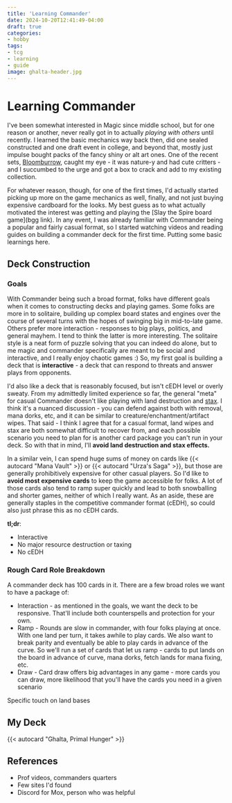 ```yaml
---
title: 'Learning Commander'
date: 2024-10-20T12:41:49-04:00
draft: true
categories:
- hobby
tags:
- tcg
- learning
- guide
image: ghalta-header.jpg
---
```


# Learning Commander

I've been somewhat interested in Magic since middle school, but for one reason or another, never really
got in to actually _playing with others_ until recently. I learned the basic mechanics way back then,
did one sealed constructed and one draft event in college, and beyond that, mostly just impulse bought
packs of the fancy shiny or alt art ones. One of the recent sets, [Bloomburrow](), caught my eye - it 
was nature-y and had cute critters - and I succumbed to the urge and got a box to crack and add to my
existing collection.

For whatever reason, though, for one of the first times, I'd actually started picking up more on the
game mechanics as well, finally, and not just buying expensive cardboard for the looks. My best guess
as to what actually motivated the interest was getting and playing the [Slay the Spire board game](bgg link).
In any event, I was already familiar with Commander being a popular and fairly casual format, so I
started watching videos and reading guides on building a commander deck for the first time. Putting
some basic learnings here.

## Deck Construction

### Goals
With Commander being such a broad format, folks have different goals when it comes to constructing
decks and playing games. Some folks are more in to solitaire, building up complex board
states and engines over the course of several turns with the hopes of swinging big in mid-to-late game.
Others prefer more interaction - responses to big plays, politics, and general mayhem. I tend to think
the latter is more interesting. The solitaire style is a neat form of puzzle solving that you can indeed
do alone, but to me magic and commander specifically are meant to be social and interactive, and I
really enjoy chaotic games :) So, my first goal is building a deck that is **interactive** - a deck that can respond to threats and answer plays from opponents.

I'd also like a deck that is reasonably focused, but isn't cEDH level or overly sweaty. From my 
admittedly limited experience so far, the general "meta" for casual Commander doesn't like playing with
land destruction and [stax][1]. I think it's a nuanced discussion - you can defend against both with
removal, mana dorks, etc, and it can be similar to creature/enchantment/artifact wipes. That said - I
think I agree that for a casual format, land wipes and stax are both somewhat difficult to recover from,
and each possible scenario you need to plan for is another card package you can't run in your deck. So
with that in mind, I'll **avoid land destruction and stax effects.**

In a similar vein, I can spend huge sums of money on cards like {{< autocard "Mana Vault" >}} or
{{< autocard "Urza's Saga" >}}, but those are generally prohibitively expensive for other casual
players. So I'd like to **avoid most expensive cards** to keep the game accessible for folks. A lot of
those cards also tend to ramp super quickly and lead to both snowballing and shorter games, neither of
which I really want. As an aside, these are generally staples in the competitive commander format
(cEDH), so could also just phrase this as no cEDH cards.

**tl;dr**:
- Interactive
- No major resource destruction or taxing
- No cEDH

### Rough Card Role Breakdown
A commander deck has 100 cards in it. There are a few broad roles we want to have a package of:
- Interaction - as mentioned in the goals, we want the deck to be responsive. That'll include both
  counterspells and protection for your own.
- Ramp - Rounds are slow in commander, with four folks playing at once. With one land per turn, it
  takes awhile to play cards. We also want to break parity and eventually be able to play cards in
  advance of the curve. So we'll run a set of cards that let us ramp - cards to put lands on the board
  in advance of curve, mana dorks, fetch lands for mana fixing, etc.
- Draw - Card draw offers big advantages in any game - more cards you can draw, more likelihood that
  you'll have the cards you need in a given scenario

Specific touch on land bases

## My Deck

{{< autocard "Ghalta, Primal Hunger" >}}

## References
- Prof videos, commanders quarters
- Few sites I'd found
- Discord for Mox, person who was helpful

[1]: https://www.mtgsalvation.com/forums/magic-fundamentals/magic-general/324210-what-is-stax
